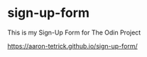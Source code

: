 # sign-up-form


This is my Sign-Up Form for The Odin Project

https://aaron-tetrick.github.io/sign-up-form/
